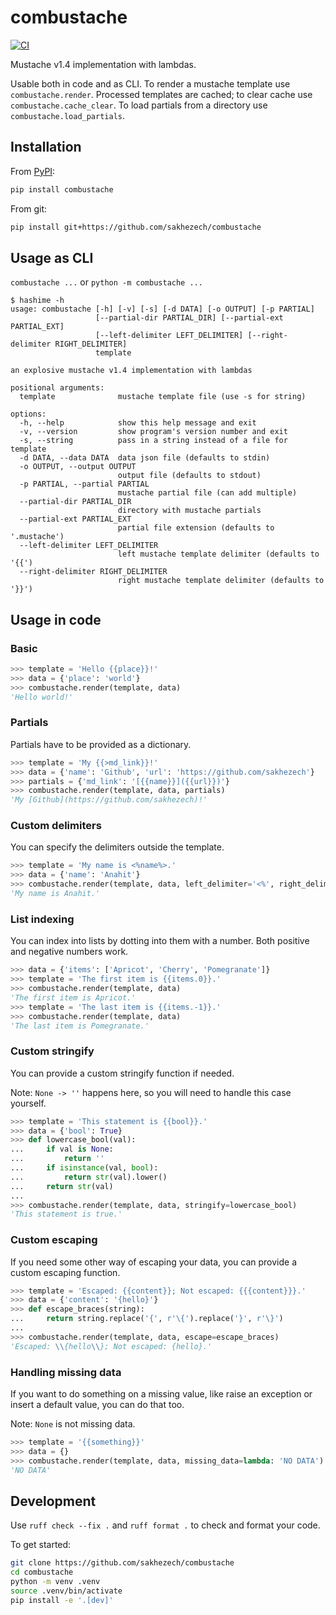 # combustache

[![CI](https://github.com/sakhezech/combustache/actions/workflows/ci.yaml/badge.svg)](https://github.com/sakhezech/combustache/actions/workflows/ci.yaml)

Mustache v1.4 implementation with lambdas.

Usable both in code and as CLI.
To render a mustache template use `combustache.render`.
Processed templates are cached; to clear cache use `combustache.cache_clear`.
To load partials from a directory use `combustache.load_partials`.

## Installation

From [PyPI](https://pypi.org/project/combustache/):

```sh
pip install combustache
```

From git:

```sh
pip install git+https://github.com/sakhezech/combustache
```

## Usage as CLI

`combustache ...` or `python -m combustache ...`

```console
$ hashime -h
usage: combustache [-h] [-v] [-s] [-d DATA] [-o OUTPUT] [-p PARTIAL]
                   [--partial-dir PARTIAL_DIR] [--partial-ext PARTIAL_EXT]
                   [--left-delimiter LEFT_DELIMITER] [--right-delimiter RIGHT_DELIMITER]
                   template

an explosive mustache v1.4 implementation with lambdas

positional arguments:
  template              mustache template file (use -s for string)

options:
  -h, --help            show this help message and exit
  -v, --version         show program's version number and exit
  -s, --string          pass in a string instead of a file for template
  -d DATA, --data DATA  data json file (defaults to stdin)
  -o OUTPUT, --output OUTPUT
                        output file (defaults to stdout)
  -p PARTIAL, --partial PARTIAL
                        mustache partial file (can add multiple)
  --partial-dir PARTIAL_DIR
                        directory with mustache partials
  --partial-ext PARTIAL_EXT
                        partial file extension (defaults to '.mustache')
  --left-delimiter LEFT_DELIMITER
                        left mustache template delimiter (defaults to '{{')
  --right-delimiter RIGHT_DELIMITER
                        right mustache template delimiter (defaults to '}}')
```

## Usage in code

### Basic

```py
>>> template = 'Hello {{place}}!'
>>> data = {'place': 'world'}
>>> combustache.render(template, data)
'Hello world!'
```

### Partials

Partials have to be provided as a dictionary.

```py
>>> template = 'My {{>md_link}}!'
>>> data = {'name': 'Github', 'url': 'https://github.com/sakhezech'}
>>> partials = {'md_link': '[{{name}}]({{url}})'}
>>> combustache.render(template, data, partials)
'My [Github](https://github.com/sakhezech)!'
```

### Custom delimiters

You can specify the delimiters outside the template.

```py
>>> template = 'My name is <%name%>.'
>>> data = {'name': 'Anahit'}
>>> combustache.render(template, data, left_delimiter='<%', right_delimiter='%>')
'My name is Anahit.'
```

### List indexing

You can index into lists by dotting into them with a number. Both positive and negative numbers work.

```py
>>> data = {'items': ['Apricot', 'Cherry', 'Pomegranate']}
>>> template = 'The first item is {{items.0}}.'
>>> combustache.render(template, data)
'The first item is Apricot.'
>>> template = 'The last item is {{items.-1}}.'
>>> combustache.render(template, data)
'The last item is Pomegranate.'
```

### Custom stringify

You can provide a custom stringify function if needed.

Note: `None -> ''` happens here, so you will need to handle this case yourself.

```py
>>> template = 'This statement is {{bool}}.'
>>> data = {'bool': True}
>>> def lowercase_bool(val):
...     if val is None:
...         return ''
...     if isinstance(val, bool):
...         return str(val).lower()
...     return str(val)
...
>>> combustache.render(template, data, stringify=lowercase_bool)
'This statement is true.'
```

### Custom escaping

If you need some other way of escaping your data, you can provide a custom escaping function.

```py
>>> template = 'Escaped: {{content}}; Not escaped: {{{content}}}.'
>>> data = {'content': '{hello}'}
>>> def escape_braces(string):
...     return string.replace('{', r'\{').replace('}', r'\}')
...
>>> combustache.render(template, data, escape=escape_braces)
'Escaped: \\{hello\\}; Not escaped: {hello}.'
```

### Handling missing data

If you want to do something on a missing value, like raise an exception or insert a default value, you can do that too.

Note: `None` is not missing data.

```py
>>> template = '{{something}}'
>>> data = {}
>>> combustache.render(template, data, missing_data=lambda: 'NO DATA')
'NO DATA'
```

## Development

Use `ruff check --fix .` and `ruff format .` to check and format your code.

To get started:

```sh
git clone https://github.com/sakhezech/combustache
cd combustache
python -m venv .venv
source .venv/bin/activate
pip install -e '.[dev]'
```

